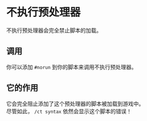 # 不执行预处理器

不执行预处理器会完全禁止脚本的加载。

## 调用
你可以添加 `#norun` 到你的脚本来调用不执行预处理器。

## 它的作用
它会完全阻止添加了这个预处理器的脚本被加载到游戏中。  
尽管如此， `/ct syntax` 依然会显示这个脚本的错误！